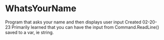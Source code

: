 # WhatsYourName
Program that asks your name and then displays user input
Created 02-20-23
Primarily learned that you can have the input from Command.ReadLine() saved to a var, ie string.
